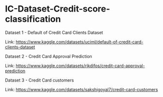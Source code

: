 # IC-Dataset-Credit-score-classification

Dataset 1 - Default of Credit Card Clients Dataset
  
  Link: https://www.kaggle.com/datasets/uciml/default-of-credit-card-clients-dataset

Dataset 2 - Credit Card Approval Prediction

  Link: https://www.kaggle.com/datasets/rikdifos/credit-card-approval-prediction

Dataset 3 - Credit Card customers

  Link: https://www.kaggle.com/datasets/sakshigoyal7/credit-card-customers

